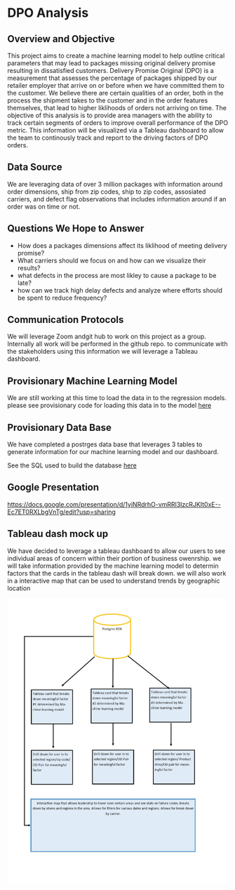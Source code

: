 # DPO Analysis 
## Overview and Objective
This project aims to create a machine learning model to help outline critical parameters that may lead to packages missing original delivery promise resulting in dissatisfied customers. Delivery Promise Original (DPO) is a measurement that assesses the percentage of packages shipped by our retailer employer that arrive on or before when we have committed them to the customer. We believe there are certain qualities of an order, both in the process the shipment takes to the customer and in the order features themselves, that lead to higher liklihoods of orders not arriving on time. The objective of this analysis is to provide area managers with the ability to track certain segments of orders to improve overall performance of the DPO metric. This information will be visualized via a Tableau dashboard to allow the team to continously track and report to the driving factors of DPO orders. 

## Data Source
We are leveraging data of over 3 million packages with information around order dimensions, ship from zip codes, ship to zip codes, assosiated carriers, and defect flag observations that includes information around if an order was on time or not. 

## Questions We Hope to Answer
- How does a packages dimensions affect its liklihood of meeting delivery promise?
- What carriers should we focus on and how can we visualize their results?
- what defects in the process are most likley to cause a package to be late? 
- how can we track high delay defects and analyze where efforts should be spent to reduce frequency?

## Communication Protocols
We will leverage Zoom andgit hub to work on this project as a group. Internally all work will be performed in the github repo. to communicate with the stakeholders using this information we will leverage a Tableau dashboard. 

## Provisionary Machine Learning Model
We are still working at this time to load the data in to the regression models. please see provisionary code for loading this data in to the model [here](https://github.com/mmilner3/DPO_Analysis/blob/Shawn/Clean_DPO_Table.ipynb)


## Provisionary Data Base
We have completed a postrges data base that leverages 3 tables to generate information for our machine learning model and our dashboard. 

See the SQL used to build the database [here](https://github.com/mmilner3/DPO_Analysis/blob/main/RDB_Table_setup.sql)

## Google Presentation 
https://docs.google.com/presentation/d/1yiNRdrhO-vmRRl3IzcRJKIt0xE--Ec7ET0RXLbgVnTg/edit?usp=sharing

## Tableau dash mock up 
We have decided to leverage a tableau dashboard to allow our users to see individual areas of concern within their portion of business owenrship. we will take information provided by the machine learning model to determin factors that the cards in the tableau dash will break down. we will also work in a interactive map that can be used to understand trends by geographic location

![image](https://github.com/mmilner3/DPO_Analysis/blob/main/Dashboard%20storyboard.jpg)
